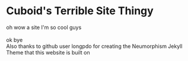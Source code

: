 # Cuboid's Terrible Site Thingy

oh wow a site I'm so cool guys \
\
ok bye \
Also thanks to github user longpdo for creating the Neumorphism Jekyll Theme that this website is built on